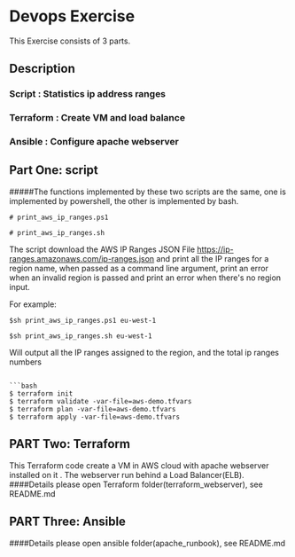 # Devops Exercise

This Exercise consists of 3 parts.


## Description
### Script : Statistics ip address ranges
### Terraform : Create VM and load balance
### Ansible : Configure apache webserver

## Part One: script
#####The functions implemented by these two scripts are the same, one is implemented by powershell, the other is implemented by bash.
```
# print_aws_ip_ranges.ps1
```
```
# print_aws_ip_ranges.sh
```
The script download
the AWS IP Ranges JSON File https://ip-ranges.amazonaws.com/ip-ranges.json  and print all the IP ranges  for a region name, when
passed as a command line argument, print an error when an invalid region is passed and print an error when there's no region input.

For example:

```
$sh print_aws_ip_ranges.ps1 eu-west-1
```

```
$sh print_aws_ip_ranges.sh eu-west-1
```
	     
Will output all the IP ranges assigned to the region, and the total ip ranges numbers


```

```bash
$ terraform init
$ terraform validate -var-file=aws-demo.tfvars
$ terraform plan -var-file=aws-demo.tfvars
$ terraform apply -var-file=aws-demo.tfvars
```



## PART Two: Terraform 
This Terraform code create a VM in AWS cloud with apache webserver installed on it . The webserver run behind a Load Balancer(ELB). 
####Details please open Terraform folder(terraform_webserver), see README.md


## PART Three: Ansible 
####Details please open ansible folder(apache_runbook), see README.md

